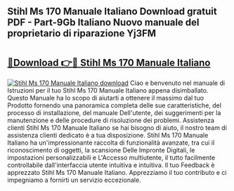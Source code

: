 ## Stihl Ms 170 Manuale Italiano Download gratuit PDF - Part-9Gb Italiano Nuovo manuale del proprietario di riparazione Yj3FM

# <h2><a href="http://df93rmd.blite.top/?on=Stihl+Ms+170+Manuale+Italiano">🔗Download 👉🔴 Stihl Ms 170 Manuale Italiano</a></h2>

[![Stihl Ms 170 Manuale Italiano download](https://i.imgur.com/lujVjoI.png)](http://df93rmd.blite.top/?on=Stihl+Ms+170+Manuale+Italiano)
Ciao e benvenuto nel manuale di Istruzioni per il tuo Stihl Ms 170 Manuale Italiano appena disimballato. Questo Manuale ha lo scopo di aiutarti a ottenere il massimo dal tuo Prodotto fornendo una panoramica completa delle sue caratteristiche, del processo di installazione, del manuale Dell'utente, dei suggerimenti per la manutenzione e delle procedure di risoluzione dei problemi. Assistenza clienti Stihl Ms 170 Manuale Italiano se hai bisogno di aiuto, il nostro team di assistenza clienti dedicato è a tua disposizione. Stihl Ms 170 Manuale Italiano ha un'impressionante raccolta di funzionalità avanzate, tra cui il riconoscimento di oggetti, la scansione Delle Impronte Digitali, le impostazioni personalizzabili e L'Accesso multiutente, il tutto facilmente controllabile dall'interfaccia utente intuitiva e intuitiva. Il tuo Feedback è apprezzato Stihl Ms 170 Manuale Italiano. Apprezziamo il tuo contributo e ci impegniamo a fornirti un servizio eccezionale.
